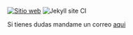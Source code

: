 [![Sitio web](https://img.shields.io/uptimerobot/status/m785355676-74946ae6ace109cc21f63533?label=Status&logo=wikipedia&style=flat-square)](https://monoverde888.github.io/)
![Jekyll site CI](https://github.com/Monoverde888/monoverde888.github.io/workflows/Jekyll%20site%20CI/badge.svg)


Si tienes dudas mandame un correo [aqui](contacto@monoverde.cl)
